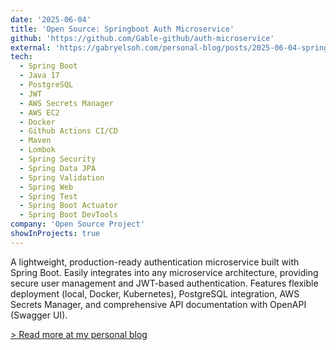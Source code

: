 ```yaml
---
date: '2025-06-04'
title: 'Open Source: Springboot Auth Microservice'
github: 'https://github.com/Gable-github/auth-microservice'
external: 'https://gabryelsoh.com/personal-blog/posts/2025-06-04-springboot-auth-microservice/'
tech:
  - Spring Boot
  - Java 17
  - PostgreSQL
  - JWT
  - AWS Secrets Manager
  - AWS EC2
  - Docker
  - Github Actions CI/CD
  - Maven
  - Lombok
  - Spring Security
  - Spring Data JPA
  - Spring Validation
  - Spring Web
  - Spring Test
  - Spring Boot Actuator
  - Spring Boot DevTools
company: 'Open Source Project'
showInProjects: true
---
```


A lightweight, production-ready authentication microservice built with Spring Boot. Easily integrates into any microservice architecture, providing secure user management and JWT-based authentication. Features flexible deployment (local, Docker, Kubernetes), PostgreSQL integration, AWS Secrets Manager, and comprehensive API documentation with OpenAPI (Swagger UI).

[> Read more at my personal blog](https://gabryelsoh.com/personal-blog/posts/2025-06-04-springboot-auth-microservice/)
